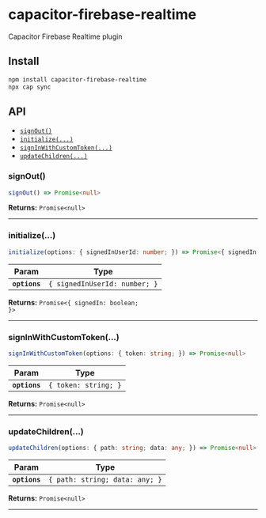 # capacitor-firebase-realtime

Capacitor Firebase Realtime plugin

## Install

```bash
npm install capacitor-firebase-realtime
npx cap sync
```

## API

<docgen-index>

* [`signOut()`](#signout)
* [`initialize(...)`](#initialize)
* [`signInWithCustomToken(...)`](#signinwithcustomtoken)
* [`updateChildren(...)`](#updatechildren)

</docgen-index>

<docgen-api>
<!--Update the source file JSDoc comments and rerun docgen to update the docs below-->

### signOut()

```typescript
signOut() => Promise<null>
```

**Returns:** <code>Promise&lt;null&gt;</code>

--------------------


### initialize(...)

```typescript
initialize(options: { signedInUserId: number; }) => Promise<{ signedIn: boolean; }>
```

| Param         | Type                                     |
| ------------- | ---------------------------------------- |
| **`options`** | <code>{ signedInUserId: number; }</code> |

**Returns:** <code>Promise&lt;{ signedIn: boolean; }&gt;</code>

--------------------


### signInWithCustomToken(...)

```typescript
signInWithCustomToken(options: { token: string; }) => Promise<null>
```

| Param         | Type                            |
| ------------- | ------------------------------- |
| **`options`** | <code>{ token: string; }</code> |

**Returns:** <code>Promise&lt;null&gt;</code>

--------------------


### updateChildren(...)

```typescript
updateChildren(options: { path: string; data: any; }) => Promise<null>
```

| Param         | Type                                      |
| ------------- | ----------------------------------------- |
| **`options`** | <code>{ path: string; data: any; }</code> |

**Returns:** <code>Promise&lt;null&gt;</code>

--------------------

</docgen-api>
